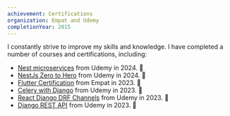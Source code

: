 ```yaml
---
achievement: Certifications
organization: Empat and Udemy
completionYear: 2015
---
```


I constantly strive to improve my skills and knowledge. I have completed a number of courses and certifications, including:

- [Nest microservices](https://ua.udemy.com/certificate/UC-74e3617b-ba68-4a8e-974b-4eaf52e3e611/) from Udemy in 2024. 🎉
- [NestJs Zero to Hero](https://ua.udemy.com/certificate/UC-b627349b-bf78-4927-813a-86870b9bc0ef/) from Udemy in 2024. 🎉
- [Flutter Certification](https://flutter-certificates.empat.tech/certificate/8) from Empat in 2023. 🎉
- [Celery with Django](https://ua.udemy.com/certificate/UC-a58cea2e-8ad0-4441-b350-878e5e6d28da/) from Udemy in 2023. 🎉
- [React Django DRF Channels](https://ua.udemy.com/certificate/UC-b204a8ce-486e-4e1a-82fa-f983f6f056c6/) from Udemy in 2023. 🎉
- [Django REST API](https://ua.udemy.com/certificate/UC-a3c38859-62b0-4b25-acbb-6cacd1681a0f/) from Udemy in 2023. 🎉
